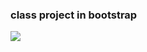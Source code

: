 <h3>class project in bootstrap</h3>

<img src="C:\Users\admin\OneDrive\Desktop\class project in bootstrap\images\Screenshot 2024-12-18 202227.png">

